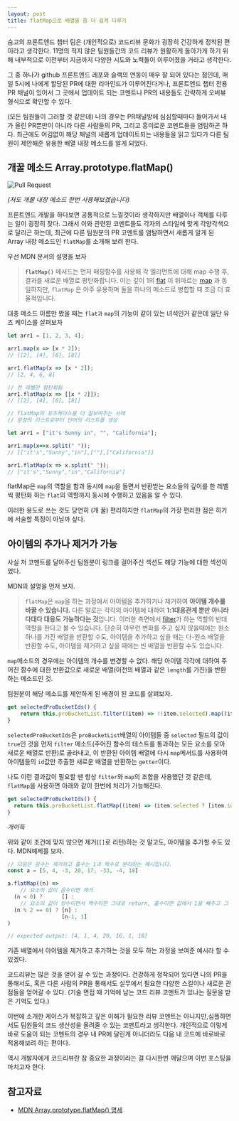 ```yaml
---
layout: post
title: flatMap으로 배열을 좀 더 쉽게 다루기
---
```


숨고의 프론트엔드 챕터 팀은 (개인적으로) 코드리뷰 문화가 굉장히 건강하게 정착된 편이라고 생각한다. 11명의 적지 않은 팀원들간의 코드 리뷰가 원활하게 돌아가게 하기 위해 내부적으로 이전부터 지금까지 다양한 시도와 노력들이 이루어졌을 거라고 생각한다. 

그 중 하나가 github 프론트엔드 레포와 슬랙의 연동이 매우 잘 되어 있다는 점인데, 매일 5시에 나에게 할당된 PR에 대한 리마인드가 이루어진다거나, 프론트엔드 챕터 전용 PR 채널이 있어서 그 곳에서 업데이트 되는 코멘트나 PR의 내용들도 간략하게 오버뷰 형식으로 확인할 수 있다. 

(모든 팀원들이 그러할 것 같은데) 나의 경우는 PR채널방에 심심할때마다 들어가서 내가 올린 PR뿐만이 아니라 다른 사람들의 PR, 그리고 흥미로운 코멘트들을 염탐하곤 하다. 최근에도 어김없이 해당 채널의 새롭게 업데이트되는 내용들을 읽고 있다가 다른 팀원이 제안해준 유용한 배열 내장 메소드를 알게 되었다.

## 개꿀 메소드 **Array.prototype.flatMap()**

![Pull Request](https://img1.daumcdn.net/thumb/R1280x0/?scode=mtistory2&fname=https%3A%2F%2Fblog.kakaocdn.net%2Fdn%2FbWuWUu%2FbtrLLVs33KB%2FklaWO2BioGEQcqEc9i9hM1%2Fimg.png)

*(저도 개꿀 내장 메소드 한번 사용해보겠습니다)*

프론트엔드 개발을 하다보면 공통적으로 느낄것이라 생각하지만 배열이나 객체를 다루는 일이 굉장히 잦다. 그래서 이와 관련된 코멘트들도 각자의 스타일에 맞게 각양각색으로 달리곤 하는데, 최근에 다른 팀원분의 PR 코멘트를 염탐하면서 새롭게 알게 된 Array 내장 메소드인 `flatMap`를 소개해 보려 한다.

우선 MDN 문서의 설명을 보자

> **`flatMap()`** 메서드는 먼저 매핑함수를 사용해 각 엘리먼트에 대해 map 수행 후, 결과를 새로운 배열로 평탄화합니다. 이는 깊이 1의 [flat](https://developer.mozilla.org/ko/docs/Web/JavaScript/Reference/Global_Objects/Array/flat) 이 뒤따르는 [map](https://developer.mozilla.org/ko/docs/Web/JavaScript/Reference/Global_Objects/Array/map) 과 동일하지만, `flatMap` 은 아주 유용하며 둘을 하나의 메소드로 병합할 때 조금 더 효율적입니다.
> 

대충 메소드 이름만 봤을 때는 `flat과` `map`의 기능이 같이 있는 녀석인거 같은데 일단 유즈 케이스를 살펴보자

```jsx
let arr1 = [1, 2, 3, 4];

arr1.map(x => [x * 2]);
// [[2], [4], [6], [8]]

arr1.flatMap(x => [x * 2]);
// [2, 4, 6, 8]

// 한 레벨만 평탄화됨
arr1.flatMap(x => [[x * 2]]);
// [[2], [4], [6], [8]]

// flatMap의 유즈케이스를 더 잘보여주는 사례
// 문장의 리스트로부터 단어의 리스트를 생성

let arr1 = ["it's Sunny in", "", "California"];

arr1.map(x=>x.split(" "));
// [["it's","Sunny","in"],[""],["California"]]

arr1.flatMap(x => x.split(" "));
// ["it's","Sunny","in","California"]
```

flatMap은 `map`의 역할을 함과 동시에 `map`을 돌면서 반환받는 요소들의 깊이를 한 레벨씩 평탄화 하는 `flat`의 역할까지 동시에 수행하고 있음을 알 수 있다.

이러한 용도로 쓰는 것도 당연히 (개 꿀) 편리하지만 `flatMap`의 가장 편리한 점은 하기에 서술할 특징이 아닐까 싶다.

## 아이템의 추가나 제거가 가능

사실 저 코멘트를 달아주신 팀원분이 링크를 걸어주신 섹션도 해당 기능에 대한 섹션이었다. 

MDN의 설명을 먼저 보자.

> `flatMap`은 `map`을 하는 과정에서 아이템을 추가하거나 제거하여 **아이템 개수를 바꿀 수 있습니다.** 다른 말로는 각각의 아이템에 대하여 **1:1대응관계 뿐만 아니라 다대다 대응도 가능하다는 것**입니다. 이러한 측면에서 [filter](https://developer.mozilla.org/ko/docs/Web/JavaScript/Reference/Global_Objects/Array/filter)가 하는 역할의 반대역할을 한다고 볼 수 있습니다. 단순히 아무런 변화를 주고 싶지 않을때에는 원소 하나를 가진 배열을 반환할 수도, 아이템을 추가하고 싶을 때는 다-원소 배열을 반환할 수도, 아이템을 제거하고 싶을 때에는 빈 배열을 반환할 수도 있습니다.
> 

`map`메소드의 경우에는 아이템의 개수를 변경할 수 없다. 해당 아이템 각각에 대하여 주어진 함수에 대한 반환값으로 새로운 배열(이전의 배열과 같은 `length`를 가진)을 반환하는 메소드인 것. 

팀원분이 해당 메소드를 제안하게 된 배경이 된 코드를 살펴보자.

```jsx
get selectedProBucketIds() {
    return this.proBucketList.filter((item) => !!item.selected).map((item) => item.id);
}
```

`selectedProBucketIds`은 `proBucketList`배열의 아이템들 중 `selected` 필드의 값이 `true`인 것을 먼저 `filter` 메소드(주어진 함수의 테스트를 통과하는 모든 요소를 모아 새로운 배열로 반환)로 골라내고, 이 반환된 아이템 배열에 다시 `map`메서드를 사용하여 아이템들의 `id`값만 추출한 새로운 배열을 반환하는 `getter`이다. 

나도 이런 결과값이 필요할 땐 항상 `filter`와 `map`의 조합을 사용했던 것 같은데, `flatMap`을 사용하면 아래와 같이 한번에 처리가 가능해진다.

```jsx
get selectedProBucketIds() {
  return this.proBucketList.flatMap((item) => (item.selected ? [item.id] : []));
}
```
*개이득*

위와 같이 조건에 맞지 않으면 제거(`[]`로 리턴)하는 것 말고도, 아이템을 추가할 수도 있다. MDN예제를 보자.

```jsx
// 다음은 음수는 제거하고 홀수는 1과 짝수로 분리하는 예시입니다.
const a = [5, 4, -3, 20, 17, -33, -4, 18]

a.flatMap((n) =>
	// 요소의 값이 음수이면 제거
  (n < 0) ?      [] :
	// 요소의 값이 양수이면서 짝수이면 그대로 return, 홀수이면 값에서 1을 빼주고 그 뒤에 1을 추가
  (n % 2 == 0) ? [n] :
                 [n-1, 1]
)

// expected output: [4, 1, 4, 20, 16, 1, 18]
```

기존 배열에서 아이템을 제거하고 추가하는 것을 모두 하는 과정을 보여준 예시라 할 수 있겠다.

코드리뷰는 많은 것을 얻어 갈 수 있는 과정이다. 건강하게 정착되어 있다면 나의 PR을 통해서도, 혹은 다른 사람의 PR을 통해서도 실무에서 필요한 다양한 스킬이나 새로운 관점들을 얻어갈 수 있다. (기술 면접 때 기억에 남는 코드 리뷰 코멘트가 있냐는 질문을 받은 기억도 있다.)

이번에 소개한 케이스가 복잡하고 깊은 이해가 필요한 리뷰 코멘트는 아니지만,심플하면서도 팀원들의 코드 생산성을 올려줄 수 있는 코멘트라고 생각한다. 개인적으로 이렇게 바로 도움이 되는 코멘트의 경우 내 PR에 달린게 아니더라도 다음 내 코드에 바로바로 적용해보려 하는 편이다. 

역시 개발자에게 코드리뷰란 참 중요한 과정이라는 걸 다시한번 깨달으며 이번 포스팅을 마치고자 한다.

## 참고자료

- [MDN Array.prototype.flatMap() 명세](https://developer.mozilla.org/ko/docs/Web/JavaScript/Reference/Global_Objects/Array/flatMap)
